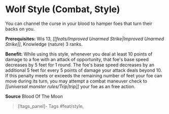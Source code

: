 ﻿---
cssclass: [feats]

---
# Wolf Style (Combat, Style)

You can channel the curse in your blood to hamper foes that turn their backs on you.

**Prerequisites:** Wis 13, _[[feats/Improved Unarmed Strike|Improved Unarmed Strike]]_, Knowledge (nature) 3 ranks.

**Benefit:** While using this style, whenever you deal at least 10 points of damage to a foe with an attack of opportunity, that foe's base speed decreases by 5 feet for 1 round. The foe's base speed decreases by an additional 5 feet for every 5 points of damage your attack deals beyond 10. If this penalty meets or exceeds the remaining number of feet your foe can move during its turn, you may attempt a combat maneuver check to _[[universal monster rules/Trip|trip]]_ your foe as an free action.

**Source** Blood Of The Moon
>[!tags_panel]- Tags
> #feat/style, 